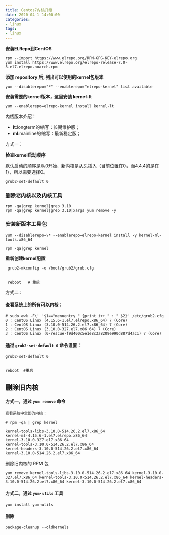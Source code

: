 ```yaml
---
title: Centos7内核升级
date: 2020-04-1 14:00:00
categories: 
- linux
tags:
- linux
---
```




**安装ELRepo到CentOS**

```
rpm --import https://www.elrepo.org/RPM-GPG-KEY-elrepo.org
yum install https://www.elrepo.org/elrepo-release-7.0-3.el7.elrepo.noarch.rpm
```



**添加 repository 后, 列出可以使用的kernel包版本**

```
yum --disablerepo="*" --enablerepo="elrepo-kernel" list available
```

**安装需要的kernel版本，这里安装 kernel-lt**

```
yum --enablerepo=elrepo-kernel install kernel-lt
```

内核版本介绍：

- **lt**:longterm的缩写：长期维护版；
- **ml**:mainline的缩写：最新稳定版；



方式一：

**检查kernel启动顺序**

默认启动的顺序是从0开始，新内核是从头插入（目前位置在0，而4.4.4的是在1），所以需要选择0。

```
grub2-set-default 0
```



### 删除老内核以及内核工具

```
rpm -qa|grep kernel|grep 3.10
rpm -qa|grep kernel|grep 3.10|xargs yum remove -y
```

### 安装新版本工具包

```
yum --disablerepo=\* --enablerepo=elrepo-kernel install -y kernel-ml-tools.x86_64

rpm -qa|grep kernel
```

**重新创建kernel配置**

```
 grub2-mkconfig -o /boot/grub2/grub.cfg
 
 
 reboot   # 重启
```



方式二：

####  查看系统上的所有可以内核：

```
# sudo awk -F\' '$1=="menuentry " {print i++ " : " $2}' /etc/grub2.cfg
0 : CentOS Linux (4.15.6-1.el7.elrepo.x86_64) 7 (Core)
1 : CentOS Linux (3.10.0-514.26.2.el7.x86_64) 7 (Core)
2 : CentOS Linux (3.10.0-327.el7.x86_64) 7 (Core)
3 : CentOS Linux (0-rescue-f9d400c5e1e8c3a8209e990d887d4ac1) 7 (Core)
```

#### 通过 `grub2-set-default 0` 命令设置：

```
grub2-set-default 0


reboot  #重启
```





## 删除旧内核

#### 方式一，通过 `yum remove` 命令

```
查看系统中全部的内核：

# rpm -qa | grep kernel

kernel-tools-libs-3.10.0-514.26.2.el7.x86_64
kernel-ml-4.15.6-1.el7.elrepo.x86_64
kernel-3.10.0-327.el7.x86_64
kernel-tools-3.10.0-514.26.2.el7.x86_64
kernel-headers-3.10.0-514.26.2.el7.x86_64
kernel-3.10.0-514.26.2.el7.x86_64
```

删除旧内核的 RPM 包

```
yum remove kernel-tools-libs-3.10.0-514.26.2.el7.x86_64 kernel-3.10.0-327.el7.x86_64 kernel-tools-3.10.0-514.26.2.el7.x86_64 kernel-headers-3.10.0-514.26.2.el7.x86_64 kernel-3.10.0-514.26.2.el7.x86_64
```



#### 方式二，通过 `yum-utils` 工具

````
yum install yum-utils
````



#### 删除

```
package-cleanup --oldkernels
```